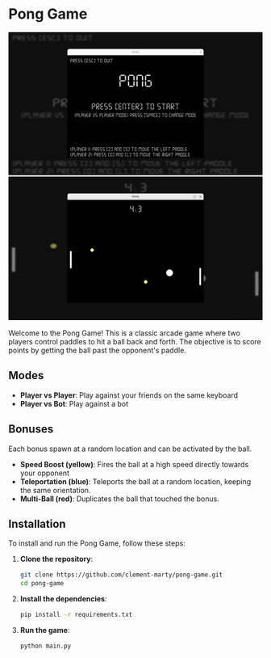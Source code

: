 # Pong Game

![Pong Menu Screenshot](/media/menu_screenshot.png)
![Pong Game Screenshot](/media/game_screenshot.png)

Welcome to the Pong Game! This is a classic arcade game where two players control paddles to hit a ball back and forth. The objective is to score points by getting the ball past the opponent's paddle.

## Modes

- **Player vs Player**: Play against your friends on the same keyboard
- **Player vs Bot**: Play against a bot

## Bonuses
Each bonus spawn at a random location and can be activated by the ball.

- **Speed Boost (yellow)**: Fires the ball at a high speed directly towards your opponent
- **Teleportation (blue)**: Teleports the ball at a random location, keeping the same orientation.
- **Multi-Ball (red)**: Duplicates the ball that touched the bonus.


## Installation

To install and run the Pong Game, follow these steps:

1. **Clone the repository**:
    ```bash
    git clone https://github.com/clement-marty/pong-game.git
    cd pong-game
    ```

2. **Install the dependencies**:
    ```bash
    pip install -r requirements.txt
    ```

4. **Run the game**:
    ```bash
    python main.py
    ```